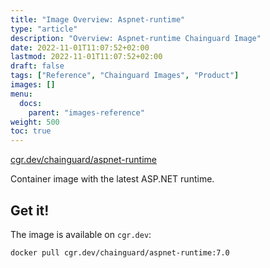 ```yaml
---
title: "Image Overview: Aspnet-runtime"
type: "article"
description: "Overview: Aspnet-runtime Chainguard Image"
date: 2022-11-01T11:07:52+02:00
lastmod: 2022-11-01T11:07:52+02:00
draft: false
tags: ["Reference", "Chainguard Images", "Product"]
images: []
menu:
  docs:
    parent: "images-reference"
weight: 500
toc: true
---
```


[cgr.dev/chainguard/aspnet-runtime](https://github.com/chainguard-images/images/tree/main/images/aspnet-runtime)


Container image with the latest ASP.NET runtime.

## Get it!

The image is available on `cgr.dev`:

    docker pull cgr.dev/chainguard/aspnet-runtime:7.0
